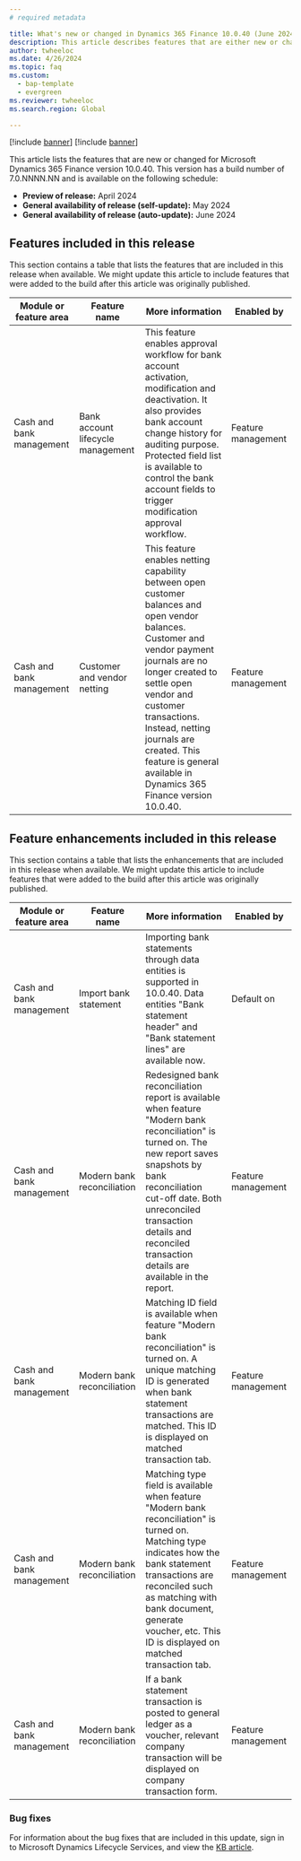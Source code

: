 ```yaml
---
# required metadata

title: What's new or changed in Dynamics 365 Finance 10.0.40 (June 2024)
description: This article describes features that are either new or changed in the Microsoft Dynamics 365 Finance version 10.0.40 preview release.
author: twheeloc
ms.date: 4/26/2024
ms.topic: faq
ms.custom:   
  - bap-template
  - evergreen
ms.reviewer: twheeloc
ms.search.region: Global

---
```


[!include [banner](../includes/banner.md)]
[!include [banner](../includes/preview-banner.md)]

This article lists the features that are new or changed for Microsoft Dynamics 365 Finance version 10.0.40. This version has a build number of 7.0.NNNN.NN and is available on the following schedule:

- **Preview of release:** April 2024
- **General availability of release (self-update):** May 2024
- **General availability of release (auto-update):** June 2024

## Features included in this release

This section contains a table that lists the features that are included in this release when available. We might update this article to include features that were added to the build after this article was originally published.

| Module or feature area | Feature name | More information | Enabled by |
|---|---|---|---|
|Cash and bank management|Bank account lifecycle management|This feature enables approval workflow for bank account activation, modification and deactivation. It also provides bank account change history for auditing purpose. Protected field list is available to control the bank account fields to trigger modification approval workflow. |Feature management|
|Cash and bank management|Customer and vendor netting|This feature enables netting capability between open customer balances and open vendor balances. Customer and vendor payment journals are no longer created to settle open vendor and customer transactions. Instead, netting journals are created. This feature is general available in Dynamics 365 Finance version 10.0.40.|Feature management|



## Feature enhancements included in this release

This section contains a table that lists the enhancements that are included in this release when available. We might update this article to include features that were added to the build after this article was originally published.

| Module or feature area | Feature name | More information | Enabled by |
|---|---|---|---|
|Cash and bank management|Import bank statement|Importing bank statements through data entities is supported in 10.0.40. Data entities "Bank statement header" and "Bank statement lines" are available now.|Default on|
|Cash and bank management|Modern bank reconciliation|Redesigned bank reconciliation report is available when feature "Modern bank reconciliation" is turned on. The new report saves snapshots by bank reconciliation cut-off date. Both unreconciled transaction details and reconciled transaction details are available in the report.|Feature management|
|Cash and bank management|Modern bank reconciliation|Matching ID field is available when feature "Modern bank reconciliation" is turned on. A unique matching ID is generated when bank statement transactions are matched. This ID is displayed on matched transaction tab.|Feature management|
|Cash and bank management|Modern bank reconciliation|Matching type field is available when feature "Modern bank reconciliation" is turned on. Matching type indicates how the bank statement transactions are reconciled such as matching with bank document, generate voucher, etc. This ID is displayed on matched transaction tab.|Feature management|
|Cash and bank management|Modern bank reconciliation|If a bank statement transaction is posted to general ledger as a voucher, relevant company transaction will be displayed on company transaction form.|Feature management|



### Bug fixes

For information about the bug fixes that are included in this update, sign in to Microsoft Dynamics Lifecycle Services, and view the [KB article](https://fix.lcs.dynamics.com/Issue/Details?bugId=NNNNNNN).
